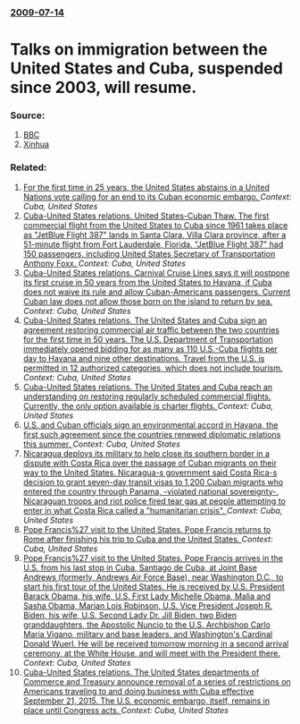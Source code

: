 ### [2009-07-14](/news/2009/07/14/index.md)

#  Talks on immigration between the United States and Cuba, suspended since 2003, will resume. 




### Source:

1. [BBC](http://news.bbc.co.uk/1/hi/world/americas/8149419.stm)
2. [Xinhua](http://news.xinhuanet.com/english/2009-07/14/content_11704437.htm)

### Related:

1. [For the first time in 25 years, the United States abstains in a United Nations vote calling for an end to its Cuban economic embargo. ](/news/2016/10/26/for-the-first-time-in-25-years-the-united-states-abstains-in-a-united-nations-vote-calling-for-an-end-to-its-cuban-economic-embargo.md) _Context: Cuba, United States_
2. [Cuba-United States relations. United States-Cuban Thaw. The first commercial flight from the United States to Cuba since 1961 takes place as "JetBlue Flight 387" lands in Santa Clara, Villa Clara province, after a 51-minute flight from Fort Lauderdale, Florida. "JetBlue Flight 387" had 150 passengers, including United States Secretary of Transportation Anthony Foxx. ](/news/2016/08/31/cuba-united-states-relations-united-states-cuban-thaw-the-first-commercial-flight-from-the-united-states-to-cuba-since-1961-takes-plac.md) _Context: Cuba, United States_
3. [Cuba-United States relations. Carnival Cruise Lines says it will postpone its first cruise in 50 years from the United States to Havana, if Cuba does not waive its rule and allow Cuban-Americans passengers. Current Cuban law does not allow those born on the island to return by sea. ](/news/2016/04/18/cuba-united-states-relations-carnival-cruise-lines-says-it-will-postpone-its-first-cruise-in-50-years-from-the-united-states-to-havana-if.md) _Context: Cuba, United States_
4. [Cuba-United States relations. The United States and Cuba sign an agreement restoring commercial air traffic between the two countries for the first time in 50 years. The U.S. Department of Transportation immediately opened bidding for as many as 110 U.S.-Cuba flights per day to Havana and nine other destinations. Travel from the U.S. is permitted in 12 authorized categories, which does not include tourism. ](/news/2016/02/16/cuba-united-states-relations-the-united-states-and-cuba-sign-an-agreement-restoring-commercial-air-traffic-between-the-two-countries-for.md) _Context: Cuba, United States_
5. [Cuba-United States relations. The United States and Cuba reach an understanding on restoring regularly scheduled commercial flights. Currently, the only option available is charter flights. ](/news/2015/12/16/cuba-united-states-relations-the-united-states-and-cuba-reach-an-understanding-on-restoring-regularly-scheduled-commercial-flights-curre.md) _Context: Cuba, United States_
6. [U.S. and Cuban officials sign an environmental accord in Havana, the first such agreement since the countries renewed diplomatic relations this summer. ](/news/2015/11/18/u-s-and-cuban-officials-sign-an-environmental-accord-in-havana-the-first-such-agreement-since-the-countries-renewed-diplomatic-relations-t.md) _Context: Cuba, United States_
7. [Nicaragua deploys its military to help close its southern border in a dispute with Costa Rica over the passage of Cuban migrants on their way to the United States. Nicaragua-s government said Costa Rica-s decision to grant seven-day transit visas to 1,200 Cuban migrants who entered the country through Panama, -violated national sovereignty-. Nicaraguan troops and riot police fired tear gas at people attempting to enter in what Costa Rica called a "humanitarian crisis". ](/news/2015/11/16/nicaragua-deploys-its-military-to-help-close-its-southern-border-in-a-dispute-with-costa-rica-over-the-passage-of-cuban-migrants-on-their-wa.md) _Context: Cuba, United States_
8. [Pope Francis%27 visit to the United States. Pope Francis returns to Rome after finishing his trip to Cuba and the United States. ](/news/2015/09/28/pope-francis-27-visit-to-the-united-states-pope-francis-returns-to-rome-after-finishing-his-trip-to-cuba-and-the-united-states.md) _Context: Cuba, United States_
9. [Pope Francis%27 visit to the United States. Pope Francis arrives in the U.S. from his last stop in Cuba, Santiago de Cuba, at Joint Base Andrews (formerly, Andrews Air Force Base), near Washington D.C., to start his first tour of the United States. He is received by U.S. President Barack Obama, his wife, U.S. First Lady Michelle Obama, Malia and Sasha Obama, Marian Lois Robinson, U.S. Vice President Joseph R. Biden, his wife, U.S. Second Lady Dr. Jill Biden, two Biden granddaughters, the Apostolic Nuncio to the U.S. Archbishop Carlo Maria Vigano, military and base leaders, and Washington's Cardinal Donald Wuerl. He will be received tomorrow morning in a second arrival ceremony, at the White House, and will meet with the President there. ](/news/2015/09/22/pope-francis-27-visit-to-the-united-states-pope-francis-arrives-in-the-u-s-from-his-last-stop-in-cuba-santiago-de-cuba-at-joint-base-and.md) _Context: Cuba, United States_
10. [Cuba-United States relations. The United States departments of Commerce and Treasury announce removal of a series of restrictions on Americans traveling to and doing business with Cuba effective September 21, 2015. The U.S. economic embargo, itself, remains in place until Congress acts. ](/news/2015/09/18/cuba-united-states-relations-the-united-states-departments-of-commerce-and-treasury-announce-removal-of-a-series-of-restrictions-on-ameri.md) _Context: Cuba, United States_
